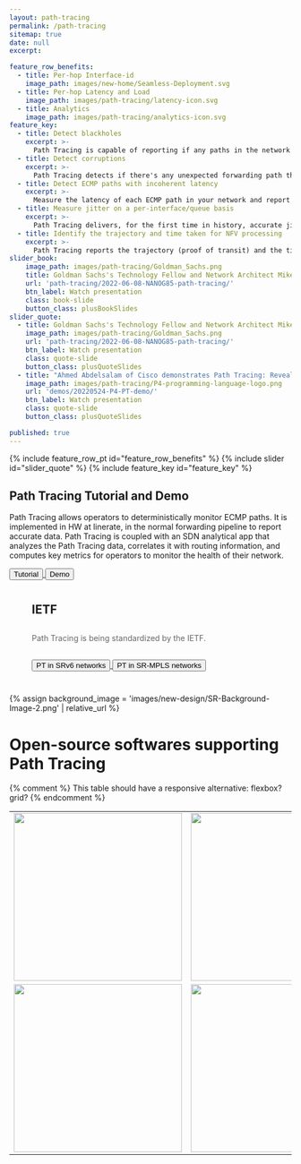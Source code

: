 ```yaml
---
layout: path-tracing
permalink: /path-tracing
sitemap: true
date: null
excerpt:

feature_row_benefits: 
  - title: Per-hop Interface-id
    image_path: images/new-home/Seamless-Deployment.svg
  - title: Per-hop Latency and Load
    image_path: images/path-tracing/latency-icon.svg
  - title: Analytics
    image_path: images/path-tracing/analytics-icon.svg
feature_key: 
  - title: Detect blackholes
    excerpt: >-
      Path Tracing is capable of reporting if any paths in the network are blackholing trafic. 
  - title: Detect corruptions
    excerpt: >-
      Path Tracing detects if there's any unexpected forwarding path that doesn't match the control plane. 
  - title: Detect ECMP paths with incoherent latency
    excerpt: >-
      Measure the latency of each ECMP path in your network and report any path with a non-coherent latency with respect to the others. 
  - title: Measure jitter on a per-interface/queue basis
    excerpt: >-
      Path Tracing delivers, for the first time in history, accurate jitter measurements in the live WAN!
  - title: Identify the trajectory and time taken for NFV processing
    excerpt: >-
      Path Tracing reports the trajectory (proof of transit) and the time taken overall to execute that service chain.
slider_book:
    image_path: images/path-tracing/Goldman_Sachs.png
    title: Goldman Sachs's Technology Fellow and Network Architect Mike Valentine presents Path Tracing at NANOG85
    url: 'path-tracing/2022-06-08-NANOG85-path-tracing/'
    btn_label: Watch presentation
    class: book-slide
    button_class: plusBookSlides
slider_quote: 
  - title: Goldman Sachs's Technology Fellow and Network Architect Mike Valentine present Path Tracing at NANOG85
    image_path: images/path-tracing/Goldman_Sachs.png
    url: 'path-tracing/2022-06-08-NANOG85-path-tracing/'
    btn_label: Watch presentation
    class: quote-slide
    button_class: plusQuoteSlides
  - title: "Ahmed Abdelsalam of Cisco demonstrates Path Tracing: Revealing the Unknowns about ECMP"
    image_path: images/path-tracing/P4-programming-language-logo.png
    url: 'demos/20220524-P4-PT-demo/'
    btn_label: Watch presentation
    class: quote-slide
    button_class: plusQuoteSlides

published: true
---
```

{% include feature_row_pt id="feature_row_benefits" %}
{% include slider id="slider_quote" %}
{% include feature_key id="feature_key" %}


<div style="clear: both;"></div>

<div class="feature-keys">
  <div class="container feature-keys-content">
    <h2 class="section-title white">Path Tracing Tutorial and Demo</h2>
    <div class="section-description white" style="margin-bottom:15px;">
Path Tracing allows operators to deterministically monitor ECMP paths. It is implemented in HW at linerate, in the normal forwarding pipeline to report accurate data. 
Path Tracing is coupled with an SDN analytical app that analyzes the Path Tracing data, correlates it with routing information, and computes key metrics for operators to monitor the health of their network.  
    </div>
      <a href="{{ 'path-tracing/pt-tutorial' | relative_url }}">
        <button>Tutorial </button>
      </a>
      <a href="{{ 'path-tracing/pt-demo-ecmp' | relative_url }}">
        <button>Demo </button>
      </a>
  </div>
</div>


<div style="margin: 40px">
  <div class="container feature-keys-content">
    <h2 class="section-title blue">IETF</h2>
    <div style="margin-bottom:30px; margin-top:30px; color:#676767" class="section-description-pt-ietf">
Path Tracing is being standardized by the IETF.
    </div>
      <a href="https://datatracker.ietf.org/doc/draft-filsfils-spring-path-tracing/">
        <button>PT in SRv6 networks </button>
      </a>
      <a href="https://datatracker.ietf.org/doc/draft-filsfils-spring-path-tracing-srmpls/">
        <button>PT in SR-MPLS networks </button>
      </a>
  </div>
</div>

{% assign background_image = 'images/new-design/SR-Background-Image-2.png' | relative_url %}
<div class="hero-block" style="background-image: url('{{ background_image }}');">
  <div class="container">
    <h1 class="large-hero-title">Open-source softwares supporting Path Tracing</h1>
  </div>
</div>
{% comment %} This table should have a responsive alternative: flexbox? grid? {% endcomment %}
<table style="margin-left: auto; margin-right: auto">
  <tr>
    <td><img src="{{ 'images/open-software/linux.png' | relative_url }}" width="300"></td>
    <td><img src="{{ 'images/open-software/vpp.png' | relative_url }}" width="300"></td>
    <td><img src="{{ 'images/open-software/sonic.png' | relative_url }}" width="300"></td>
  </tr>
  <tr>
    <td><img src="{{ 'images/open-software/p4.png' | relative_url }}" width="300"></td>
    <td><img src="{{ 'images/open-software/tcpdump.jpeg' | relative_url }}" width="300"></td>
    <td><img src="{{ 'images/open-software/wireshark.png' | relative_url }}" width="300" ></td>
  </tr>
</table>


<div style="clear: both;"></div>

